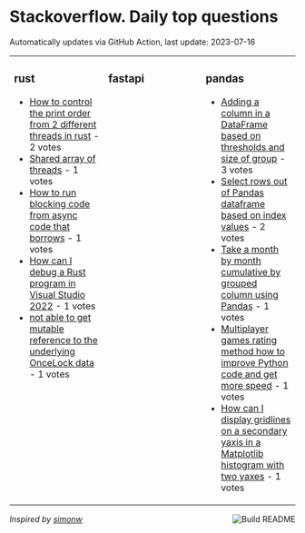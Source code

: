 # Stackoverflow. Daily top questions 

Automatically updates via GitHub Action, last update: <!-- date starts -->2023-07-16<!-- date ends -->


<table><tr><td valign="top" width="33%">

### rust
<!-- rust starts -->
* [How to control the print order from 2 different threads in rust](https://stackoverflow.com/questions/76695567/how-to-control-the-print-order-from-2-different-threads-in-rust) - 2 votes
* [Shared array of threads](https://stackoverflow.com/questions/76699100/shared-array-of-threads) - 1 votes
* [How to run blocking code from async code that borrows](https://stackoverflow.com/questions/76695198/how-to-run-blocking-code-from-async-code-that-borrows) - 1 votes
* [How can I debug a Rust program in Visual Studio 2022](https://stackoverflow.com/questions/76699745/how-can-i-debug-a-rust-program-in-visual-studio-2022) - 1 votes
* [not able to get mutable reference to the underlying OnceLock data](https://stackoverflow.com/questions/76693831/not-able-to-get-mutable-reference-to-the-underlying-oncelock-data) - 1 votes
<!-- rust ends -->
</td><td valign="top" width="34%">


### fastapi
<!-- fastapi starts -->

<!-- fastapi ends -->
</td><td valign="top" width="34%">


### pandas
<!-- pandas starts -->
* [Adding a column in a DataFrame based on thresholds and size of group](https://stackoverflow.com/questions/76700089/adding-a-column-in-a-dataframe-based-on-thresholds-and-size-of-group) - 3 votes
* [Select rows out of Pandas dataframe based on index values](https://stackoverflow.com/questions/76699401/select-rows-out-of-pandas-dataframe-based-on-index-values) - 2 votes
* [Take a month by month cumulative by grouped column using Pandas](https://stackoverflow.com/questions/76691911/take-a-month-by-month-cumulative-by-grouped-column-using-pandas) - 1 votes
* [Multiplayer games rating method how to improve Python code and get more speed](https://stackoverflow.com/questions/76692675/multi-player-games-rating-method-how-to-improve-python-code-and-get-more-speed) - 1 votes
* [How can I display gridlines on a secondary yaxis in a Matplotlib histogram with two yaxes](https://stackoverflow.com/questions/76693273/how-can-i-display-gridlines-on-a-secondary-y-axis-in-a-matplotlib-histogram-with) - 1 votes
<!-- pandas ends -->
</td></tr></table>

<a href="https://github.com/hp0404/hp0404/actions"><img src="https://github.com/hp0404/hp0404/workflows/Build%20README/badge.svg" align="right" alt="Build README"></a> <p>*Inspired by  [simonw](https://github.com/simonw/simonw)*</p>
